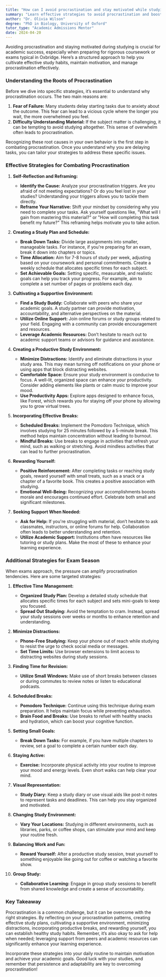 ```yaml
---
title: "How can I avoid procrastination and stay motivated while studying?"
summary: "Learn effective strategies to avoid procrastination and boost motivation for studying, ensuring academic success and better study habits."
author: "Dr. Olivia Wilson"
degree: "PhD in Biology, University of Oxford"
tutor_type: "Academic Admissions Mentor"
date: 2024-04-20
---
```


Avoiding procrastination and staying motivated during studying is crucial for academic success, especially when preparing for rigorous coursework or exams typical in Oxbridge. Here’s a structured approach to help you cultivate effective study habits, maintain motivation, and manage procrastination effectively.

### Understanding the Roots of Procrastination

Before we dive into specific strategies, it’s essential to understand why procrastination occurs. The two main reasons are:

1. **Fear of Failure:** Many students delay starting tasks due to anxiety about the outcome. This fear can lead to a vicious cycle where the longer you wait, the more overwhelmed you feel.
2. **Difficulty Understanding Material:** If the subject matter is challenging, it can be tempting to avoid studying altogether. This sense of overwhelm often leads to procrastination.

Recognizing these root causes in your own behavior is the first step in combating procrastination. Once you understand why you are delaying tasks, you can tailor your strategies to address these specific issues.

### Effective Strategies for Combating Procrastination

1. **Self-Reflection and Reframing:**
   - **Identify the Cause:** Analyze your procrastination triggers. Are you afraid of not meeting expectations? Or do you feel lost in your studies? Understanding your triggers allows you to tackle them directly.
   - **Reframe Your Narrative:** Shift your mindset by considering why you need to complete your tasks. Ask yourself questions like, "What will I gain from mastering this material?" or "How will completing this task benefit my future?" This reframing helps motivate you to take action.

2. **Creating a Study Plan and Schedule:**
   - **Break Down Tasks:** Divide large assignments into smaller, manageable tasks. For instance, if you're preparing for an exam, break it down into chapters or topics.
   - **Time Allocation:** Aim for 7-8 hours of study per week, adjusting based on your coursework and personal commitments. Create a weekly schedule that allocates specific times for each subject.
   - **Set Achievable Goals:** Setting specific, measurable, and realistic goals can help you track your progress. For example, aim to complete a set number of pages or problems each day.

3. **Cultivating a Supportive Environment:**
   - **Find a Study Buddy:** Collaborate with peers who share your academic goals. A study partner can provide motivation, accountability, and alternative perspectives on the material.
   - **Utilize Online Support:** Join online forums or study groups related to your field. Engaging with a community can provide encouragement and resources.
   - **Leverage Academic Resources:** Don’t hesitate to reach out to academic support teams or advisors for guidance and assistance.

4. **Creating a Productive Study Environment:**
   - **Minimize Distractions:** Identify and eliminate distractions in your study area. This may mean turning off notifications on your phone or using apps that block distracting websites.
   - **Comfortable Space:** Ensure your study environment is conducive to focus. A well-lit, organized space can enhance your productivity. Consider adding elements like plants or calm music to improve your mood.
   - **Use Productivity Apps:** Explore apps designed to enhance focus, like Forest, which rewards you for staying off your phone by allowing you to grow virtual trees.

5. **Incorporating Effective Breaks:**
   - **Scheduled Breaks:** Implement the Pomodoro Technique, which involves studying for 25 minutes followed by a 5-minute break. This method helps maintain concentration without leading to burnout.
   - **Mindful Breaks:** Use breaks to engage in activities that refresh your mind, such as walking or stretching. Avoid mindless activities that can lead to further procrastination.

6. **Rewarding Yourself:**
   - **Positive Reinforcement:** After completing tasks or reaching study goals, reward yourself with small treats, such as a snack or a chapter of a favorite book. This creates a positive association with studying.
   - **Emotional Well-Being:** Recognizing your accomplishments boosts morale and encourages continued effort. Celebrate both small and significant milestones.

7. **Seeking Support When Needed:**
   - **Ask for Help:** If you're struggling with material, don’t hesitate to ask classmates, instructors, or online forums for help. Collaboration often leads to better understanding and retention.
   - **Utilize Academic Support:** Institutions often have resources like tutoring or study plans. Make the most of these to enhance your learning experience.

### Additional Strategies for Exam Season

When exams approach, the pressure can amplify procrastination tendencies. Here are some targeted strategies:

1. **Effective Time Management:**
   - **Organized Study Plan:** Develop a detailed study schedule that allocates specific times for each subject and sets mini-goals to keep you focused.
   - **Spread Out Studying:** Avoid the temptation to cram. Instead, spread your study sessions over weeks or months to enhance retention and understanding.

2. **Minimize Distractions:**
   - **Phone-Free Studying:** Keep your phone out of reach while studying to resist the urge to check social media or messages.
   - **Set Time Limits:** Use browser extensions to limit access to distracting websites during study sessions.

3. **Finding Time for Revision:**
   - **Utilize Small Windows:** Make use of short breaks between classes or during commutes to review notes or listen to educational podcasts.

4. **Scheduled Breaks:** 
   - **Pomodoro Technique:** Continue using this technique during exam preparation. It helps maintain focus while preventing exhaustion.
   - **Brain Food and Breaks:** Use breaks to refuel with healthy snacks and hydration, which can boost your cognitive function.

5. **Setting Small Goals:**
   - **Break Down Tasks:** For example, if you have multiple chapters to review, set a goal to complete a certain number each day.

6. **Staying Active:**
   - **Exercise:** Incorporate physical activity into your routine to improve your mood and energy levels. Even short walks can help clear your mind.

7. **Visual Representation:**
   - **Study Diary:** Keep a study diary or use visual aids like post-it notes to represent tasks and deadlines. This can help you stay organized and motivated.

8. **Changing Study Environment:**
   - **Vary Your Locations:** Studying in different environments, such as libraries, parks, or coffee shops, can stimulate your mind and keep your routine fresh.

9. **Balancing Work and Fun:**
   - **Reward Yourself:** After a productive study session, treat yourself to something enjoyable like going out for coffee or watching a favorite show.

10. **Group Study:**
    - **Collaborative Learning:** Engage in group study sessions to benefit from shared knowledge and create a sense of accountability.

### Key Takeaway

Procrastination is a common challenge, but it can be overcome with the right strategies. By reflecting on your procrastination patterns, creating effective study plans, cultivating a supportive environment, minimizing distractions, incorporating productive breaks, and rewarding yourself, you can establish healthy study habits. Remember, it’s also okay to ask for help when needed; leveraging support from peers and academic resources can significantly enhance your learning experience. 

Incorporate these strategies into your daily routine to maintain motivation and achieve your academic goals. Good luck with your studies, and remember that persistence and adaptability are key to overcoming procrastination!
    